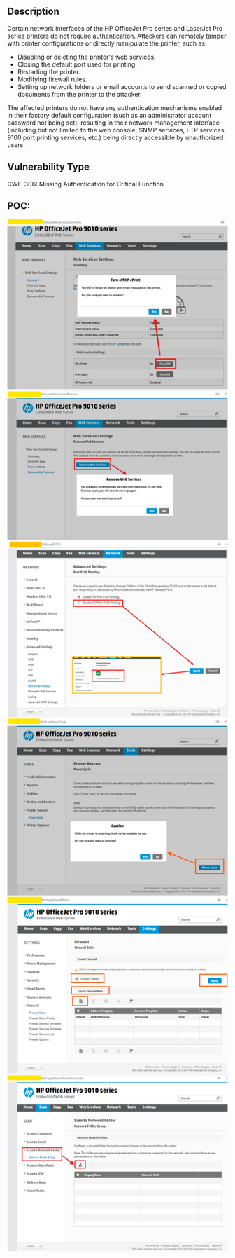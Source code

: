 ## Description
Certain network interfaces of the HP OfficeJet Pro series and LaserJet Pro series printers do not require authentication. Attackers can remotely tamper with printer configurations or directly manipulate the printer, such as:  
- Disabling or deleting the printer's web services.
- Closing the default port used for printing.
- Restarting the printer.
- Modifying firewall rules.
- Setting up network folders or email accounts to send scanned or copied documents from the printer to the attacker.

The affected printers do not have any authentication mechanisms enabled in their factory default configuration (such as an administrator account password not being set), resulting in their network management interface (including but not limited to the web console, SNMP services, FTP services, 9100 port printing services, etc.) being directly accessible by unauthorized users.

## Vulnerability Type
CWE-306: Missing Authentication for Critical Function

## POC:
![poc1.png](poc1.png)
![poc2.png](poc2.png)
![poc3.png](poc3.png)
![poc4.png](poc4.png)
![poc5.png](poc5.png)
![poc6.png](poc6.png)
